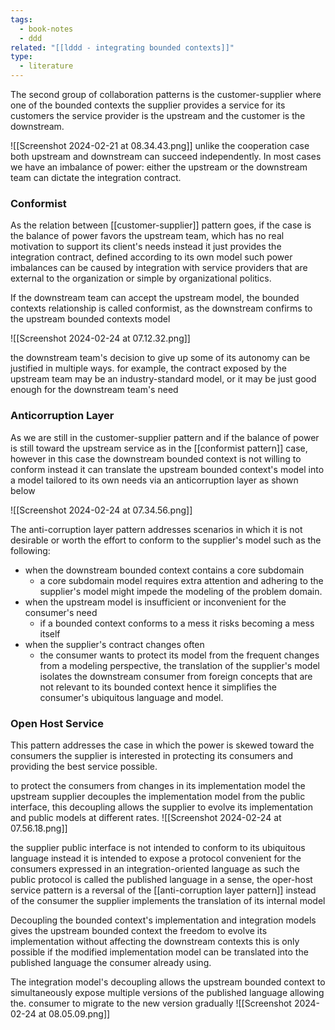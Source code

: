 ```yaml
---
tags:
  - book-notes
  - ddd
related: "[[lddd - integrating bounded contexts]]"
type:
  - literature
---
```


The second group of collaboration patterns is the customer-supplier where one of the bounded contexts the supplier provides a service for its customers the service provider is the upstream and the customer is the downstream.

![[Screenshot 2024-02-21 at 08.34.43.png]]
unlike the cooperation case both upstream and downstream can succeed independently. In most cases we have an imbalance of power: either the upstream or the downstream team can dictate the integration contract.

### Conformist
As the relation between [[customer-supplier]] pattern goes, if the case is the balance of power favors the upstream team, which has no real motivation to support its client's needs instead it just provides the integration contract, defined according to its own model such power imbalances can be caused by integration with service providers that are external to the organization or simple by organizational politics. 

If the downstream team can accept the upstream model, the bounded contexts relationship is called conformist, as the downstream confirms to the upstream bounded contexts model

![[Screenshot 2024-02-24 at 07.12.32.png]]

the downstream team's decision to give up some of its autonomy can be justified in multiple ways. for example, the contract exposed by the upstream team may be an industry-standard model, or it may be just good enough for the downstream team's need

### Anticorruption Layer
As we are still in the customer-supplier pattern and if the balance of power is still toward the upstream service as in the [[conformist pattern]] case, however in this case the downstream bounded context is not willing to conform instead it can translate the upstream bounded context's model into a model tailored to its own needs via an anticorruption layer as shown below 

![[Screenshot 2024-02-24 at 07.34.56.png]]

The anti-corruption layer pattern addresses scenarios in which it is not desirable or worth the effort to conform to the supplier's model such as the following:
- when the downstream bounded context contains a core subdomain
	- a core subdomain model requires extra attention and adhering to the supplier's model might impede the modeling of the problem domain.
- when the upstream model is insufficient or inconvenient for the consumer's need
	- if a bounded context conforms to a mess it risks becoming a mess itself
- when the supplier's contract changes often
	- the consumer wants to protect its model from the frequent changes
from a modeling perspective, the translation of the supplier's model isolates the downstream consumer from foreign concepts that are not relevant to its bounded context hence it simplifies the consumer's ubiquitous language and model.

### Open Host Service 
This pattern addresses the case in which the power is skewed toward the consumers the supplier is interested in protecting its consumers and providing the best service possible. 

to protect the consumers from changes in its implementation model the upstream supplier decouples the implementation model from the public interface, this decoupling allows the supplier to evolve its implementation and public models at different rates. 
![[Screenshot 2024-02-24 at 07.56.18.png]]

the supplier public interface is not intended to conform to its ubiquitous language instead it is intended to expose a protocol convenient for the consumers expressed in an integration-oriented language as such the public protocol is called the published language
in a sense, the oper-host service pattern is a reversal of the [[anti-corruption layer pattern]] instead of the consumer the supplier implements the translation of its internal model

Decoupling the bounded context's implementation and integration models gives the upstream bounded context the freedom to evolve its implementation without affecting the downstream contexts this is only possible if the modified implementation model can be translated into the published language the consumer already using. 

The integration model's decoupling allows the upstream bounded context to simultaneously expose multiple versions of the published language allowing the. consumer to migrate to the new version gradually 
![[Screenshot 2024-02-24 at 08.05.09.png]]

